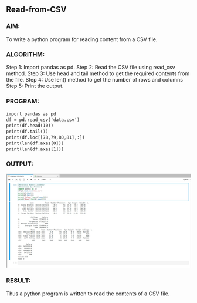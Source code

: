## Read-from-CSV
### AIM:
To write a python program for reading content from a CSV file.
### ALGORITHM:
Step 1:
Import pandas as pd.
Step 2:
Read the CSV file using read_csv method.
Step 3:
Use head and tail method to get the required contents from the file.
Step 4:
Use len() method to get the number of rows and columns
Step 5:
Print the output.
### PROGRAM:
```
import pandas as pd
df = pd.read_csv('data.csv')
print(df.head(10))
print(df.tail())
print(df.loc[[78,79,80,81],:])
print(len(df.axes[0]))
print(len(df.axes[1]))
```
### OUTPUT:
![](NBA.jpg)
### RESULT:
Thus a python program is written to read the contents of a CSV file.